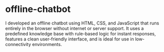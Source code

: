 # offline-chatbot
I developed an offline chatbot using HTML, CSS, and JavaScript that runs entirely in the browser without internet or server support. It uses a predefined knowledge base with rule-based logic for instant responses, features a clean user-friendly interface, and is ideal for use in low-connectivity environments.

